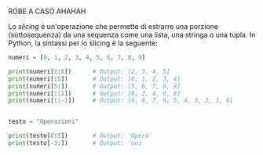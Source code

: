 ROBE A CASO AHAHAH

Lo *slicing* è un'operazione che permette di estrarre una porzione (sottosequenza) da una sequenza come una lista, una stringa o una tupla. In Python, la sintassi per lo slicing è la seguente:

```python
numeri = [0, 1, 2, 3, 4, 5, 6, 7, 8, 9]

print(numeri[2:6])      # Output: [2, 3, 4, 5]
print(numeri[:5])       # Output: [0, 1, 2, 3, 4]
print(numeri[5:])       # Output: [5, 6, 7, 8, 9]
print(numeri[::2])      # Output: [0, 2, 4, 6, 8]
print(numeri[::-1])     # Output: [9, 8, 7, 6, 5, 4, 3, 2, 1, 0]


testo = "Operazioni"

print(testo[0:5])       # Output: 'Opera'
print(testo[-3:])       # Output: 'oni
```